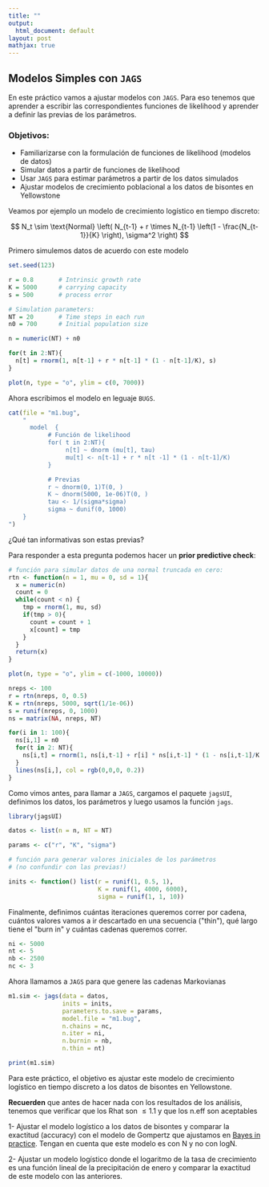 ```yaml
---
title: ""
output:
  html_document: default
layout: post
mathjax: true
---
```


## Modelos Simples con `JAGS`

En este práctico vamos a ajustar modelos con `JAGS`. Para eso tenemos que aprender a escribir las correspondientes funciones de likelihood y aprender a definir las previas de los parámetros. 

### Objetivos:

- Familiarizarse con la formulación de funciones de likelihood (modelos de datos)
- Simular datos a partir de funciones de likelihood
- Usar `JAGS` para estimar parámetros a partir de los datos simulados
- Ajustar modelos de crecimiento poblacional a los datos de bisontes en Yellowstone


Veamos por ejemplo un modelo de crecimiento logístico en tiempo discreto:

$$
N_t \sim \text{Normal} \left( N_{t-1} + r \times N_{t-1} \left(1 - \frac{N_{t-1}}{K} \right), \sigma^2 \right)
$$

Primero simulemos datos de acuerdo con este modelo

```R
set.seed(123)

r = 0.8       # Intrinsic growth rate
K = 5000      # carrying capacity
s = 500       # process error

# Simulation parameters:
NT = 20       # Time steps in each run
n0 = 700      # Initial population size

n = numeric(NT) + n0   

for(t in 2:NT){      
  n[t] = rnorm(1, n[t-1] + r * n[t-1] * (1 - n[t-1]/K), s)
}

plot(n, type = "o", ylim = c(0, 7000))

```

Ahora escribimos el modelo en leguaje `BUGS`.

```R
cat(file = "m1.bug",
    "
      model  {
           # Función de likelihood
           for( t in 2:NT){
                n[t] ~ dnorm (mu[t], tau) 
                mu[t] <- n[t-1] + r * n[t -1] * (1 - n[t-1]/K)
           }

           # Previas
           r ~ dnorm(0, 1)T(0, ) 
           K ~ dnorm(5000, 1e-06)T(0, )
           tau <- 1/(sigma*sigma) 
           sigma ~ dunif(0, 1000)
    }
")

```

¿Qué tan informativas son estas previas?  

Para responder a esta pregunta podemos hacer un **prior predictive check**:

```R
# función para simular datos de una normal truncada en cero:
rtn <- function(n = 1, mu = 0, sd = 1){
  x = numeric(n)
  count = 0
  while(count < n) {
    tmp = rnorm(1, mu, sd)
    if(tmp > 0){
      count = count + 1
      x[count] = tmp
    }
  }
  return(x)
}

plot(n, type = "o", ylim = c(-1000, 10000))

nreps <- 100
r = rtn(nreps, 0, 0.5)
K = rtn(nreps, 5000, sqrt(1/1e-06))
s = runif(nreps, 0, 1000)
ns = matrix(NA, nreps, NT)

for(i in 1: 100){
  ns[i,1] = n0   
  for(t in 2: NT){      
    ns[i,t] = rnorm(1, ns[i,t-1] + r[i] * ns[i,t-1] * (1 - ns[i,t-1]/K[i]), s[i])
  }
  lines(ns[i,], col = rgb(0,0,0, 0.2))
}

```

Como vimos antes, para llamar a `JAGS`, cargamos el paquete `jagsUI`, definimos los datos, los parámetros y luego usamos la función `jags`. 

```R
library(jagsUI)

datos <- list(n = n, NT = NT)

params <- c("r", "K", "sigma")

# función para generar valores iniciales de los parámetros 
# (no confundir con las previas!)

inits <- function() list(r = runif(1, 0.5, 1), 
                         K = runif(1, 4000, 6000), 
                         sigma = runif(1, 1, 10))
```

Finalmente, definimos cuántas iteraciones queremos correr por cadena, cuántos valores vamos a ir descartado en una secuencia ("thin"), qué largo tiene el "burn in" y cuántas cadenas queremos correr.

```R
ni <- 5000  
nt <- 5     
nb <- 2500   
nc <- 3  

```

Ahora llamamos a `JAGS` para que genere las cadenas Markovianas

```R
m1.sim <- jags(data = datos, 
               inits = inits, 
               parameters.to.save = params, 
               model.file = "m1.bug", 
               n.chains = nc, 
               n.iter = ni, 
               n.burnin = nb, 
               n.thin = nt)

print(m1.sim)

```

Para este práctico, el objetivo es ajustar este modelo de crecimiento logístico en tiempo discreto a los datos de bisontes en Yellowstone. 

**Recuerden** que antes de hacer nada con los resultados de los análisis, tenemos que verificar que los Rhat son $\leq 1.1$ y que los n.eff son aceptables

1- Ajustar el modelo logístico a los datos de bisontes y comparar la exactitud (accuracy) con el modelo de Gompertz que ajustamos en [Bayes in practice](https://pbadler.github.io/forecasting-course-short/lectures/Bayes_in_practice). Tengan en cuenta que este modelo es con N y no con logN.

2- Ajustar un modelo logístico donde el logaritmo de la tasa de crecimiento es una función lineal de la precipitación de enero y comparar la exactitud de este modelo con las anteriores.
